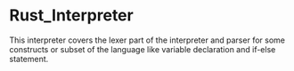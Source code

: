 # Rust_Interpreter
This interpreter covers the lexer part of the interpreter and parser for some constructs or subset of the language like variable declaration and if-else statement.
